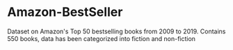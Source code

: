 # Amazon-BestSeller
Dataset on Amazon's Top 50 bestselling books from 2009 to 2019. Contains 550 books, data has been categorized into fiction and non-fiction
